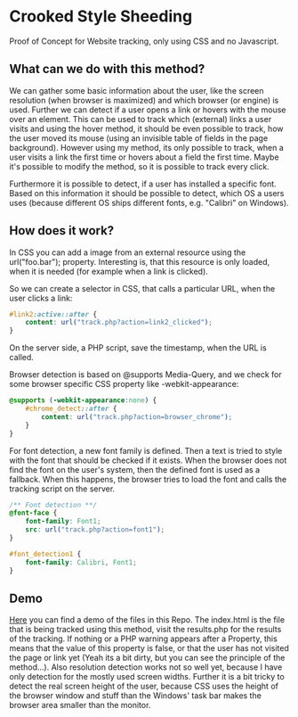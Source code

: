 # Crooked Style Sheeding

Proof of Concept for Website tracking, only using CSS and no Javascript.

## What can we do with this method?
We can gather some basic information about the user, like the screen resolution (when browser is maximized) and which browser (or engine) is used.
Further we can detect if a user opens a link or hovers with the mouse over an element. This can be used to track which (external) links a user visits and using the hover method, it should be even possible to track, how the user moved its mouse (using an invisible table of fields in the page background). However using my method, its only possible to track, when a user visits a link the first time or hovers about a field the first time. Maybe it's possible to modify the method, so it is possible to track every click.

Furthermore it is possible to detect, if a user has installed a specific font. Based on this information it should be possible to detect, which OS a users uses (because different OS ships different fonts, e.g. "Calibri" on Windows).

## How does it work?
In CSS you can add a image from an external resource using the url("foo.bar"); property. Interesting is, that this resource is only loaded, when it is needed (for example when a link is clicked).

So we can create a selector in CSS, that calls a particular URL, when the user clicks a link:

```CSS
#link2:active::after {
    content: url("track.php?action=link2_clicked");
}
```

On the server side, a PHP script, save the timestamp, when the URL is called.

Browser detection is based on @supports Media-Query, and we check for some browser specific CSS property like -webkit-appearance:

```CSS
@supports (-webkit-appearance:none) {
    #chrome_detect::after {
        content: url("track.php?action=browser_chrome");
    }
}
```

For font detection, a new font family is defined. Then a text is tried to style with the font that should be checked if it exists. When the browser does not find the font on the user's system, then the defined font is used as a fallback. When this happens, the browser tries to load the font and calls the tracking script on the server.

```CSS
/** Font detection **/
@font-face {
    font-family: Font1;
    src: url("track.php?action=font1");
}

#font_detection1 {
    font-family: Calibri, Font1;
}
```

## Demo
[Here](http://crookedss.bplaced.net/) you can find a demo of the files in this Repo. The index.html is the file that is being tracked using this method, visit the results.php for the results of the tracking. If nothing or a PHP warning appears after a Property, this means that the value of this property is false, or that the user has not visited the page or link yet (Yeah its a bit dirty, but you can see the principle of the method...). 
Also resolution detection works not so well yet, because I have only detection for the mostly used screen widths. Further it is a bit tricky to detect the real screen height of the user, because CSS uses the height of the browser window and stuff than the Windows' task bar makes the browser area smaller than the monitor.